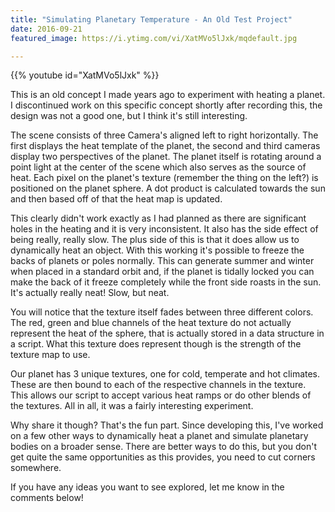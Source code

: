 ```yaml
---
title: "Simulating Planetary Temperature - An Old Test Project"
date: 2016-09-21
featured_image: https://i.ytimg.com/vi/XatMVo5lJxk/mqdefault.jpg

---
```


{{% youtube id="XatMVo5lJxk" %}}

This is an old concept I made years ago to experiment with heating a planet. I discontinued work on this specific concept shortly after recording this, the design was not a good one, but I think it's still interesting.

The scene consists of three Camera's aligned left to right horizontally. The first displays the heat template of the planet, the second and third cameras display two perspectives of the planet. The planet itself is rotating around a point light at the center of the scene  which also serves as the source of heat. Each pixel on the planet's texture (remember the thing on the left?) is positioned on the planet sphere. A dot product is calculated towards the sun and then based off of that the heat map is updated.

This clearly didn't work exactly as I had planned as there are significant holes in the heating and it is very inconsistent. It also has the side effect of being really, really slow. The plus side of this is that it does allow us to dynamically heat an object. With this working it's possible to freeze the backs of planets or poles normally. This can generate summer and winter when placed in a standard orbit and, if the planet is tidally locked you can make the back of it freeze completely while the front side roasts in the sun. It's actually really neat! Slow, but neat.

You will notice that the texture itself fades between three different colors. The red, green and blue channels of the heat texture do not actually represent the heat of the sphere, that is actually stored in a data structure in a script. What this texture does represent though is the strength of the texture map to use.

Our planet has 3 unique textures, one for cold, temperate and hot climates. These are then bound to each of the respective channels in the texture. This allows our script to accept various heat ramps or do other blends of the textures. All in all, it was a fairly interesting experiment.

Why share it though? That's the fun part. Since developing this, I've worked on a few other ways to dynamically heat a planet and simulate planetary bodies on a broader sense. There are better ways to do this, but you don't get quite the same opportunities as this provides, you need to cut corners somewhere.

If you have any ideas you want to see explored, let me know in the comments below!